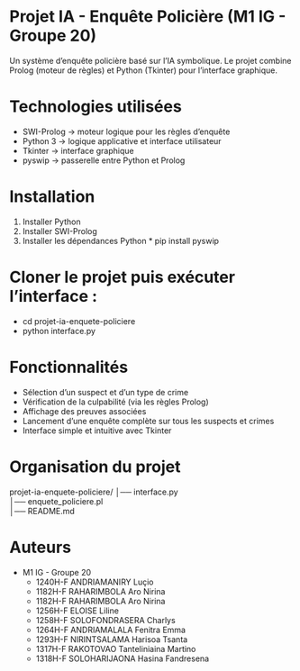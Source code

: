# Projet IA - Enquête Policière (M1 IG - Groupe 20)
  Un système d’enquête policière basé sur l’IA symbolique.
  Le projet combine Prolog (moteur de règles) et Python (Tkinter) pour l’interface graphique.

# Technologies utilisées
  * SWI-Prolog → moteur logique pour les règles d’enquête
  * Python 3 → logique applicative et interface utilisateur
  * Tkinter → interface graphique
  * pyswip → passerelle entre Python et Prolog

# Installation
  1. Installer Python
  2. Installer SWI-Prolog
  3. Installer les dépendances Python
    * pip install pyswip

# Cloner le projet puis exécuter l’interface :
  * cd projet-ia-enquete-policiere
  * python interface.py

# Fonctionnalités
  * Sélection d’un suspect et d’un type de crime
  * Vérification de la culpabilité (via les règles Prolog)
  * Affichage des preuves associées
  * Lancement d’une enquête complète sur tous les suspects et crimes
  * Interface simple et intuitive avec Tkinter

# Organisation du projet
projet-ia-enquete-policiere/
│── interface.py         
│── enquete_policiere.pl  
│── README.md             

# Auteurs
  * M1 IG - Groupe 20
    * 1240H-F	ANDRIAMANIRY Luçio 
    * 1182H-F	RAHARIMBOLA Aro Nirina
    * 1182H-F	RAHARIMBOLA Aro Nirina
    * 1256H-F	ELOISE Liline
    * 1258H-F	SOLOFONDRASERA Charlys
    * 1264H-F	ANDRIAMALALA Fenitra Emma
    * 1293H-F	NIRINTSALAMA Harisoa Tsanta
    * 1317H-F	RAKOTOVAO Tanteliniaina Martino
    * 1318H-F	SOLOHARIJAONA Hasina Fandresena
